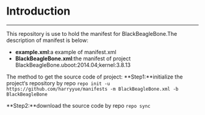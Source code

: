 # Introduction
---
This repository is use to hold the manifest for BlackBeagleBone.The description of manifest is below:
+ **example.xml**:a example of manifest.xml
+ **BlackBeagleBone.xml**:the manifest of project BlackBeagleBone.uboot:2014.04;kernel:3.8.13

The method to get the source code of project:
**Step1:**initialize the project‘s repository by repo
`repo init -u https://github.com/harryyue/manifests -m BlackBeagleBone.xml -b BlackBeagleBone`

**Step2:**download the source code by repo
`repo sync`
